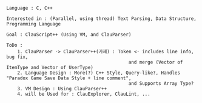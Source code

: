     Language : C, C++

    Interested in : (Parallel, using thread) Text Parsing, Data Structure, Programming Language

    Goal : ClauScript++ (Using VM, and ClauParser)

    ToDo :  
        1. ClauParser -> ClauParser++(가제) : Token <- includes line info, bug fix,
                                                 and merge (Vector of ItemType and Vector of UserType)
        2. Language Design : More(?) C++ Style, Query-like?, Handles "Paradox Game Save Data Style + line comment",
                                                 and Supports Array Type?
        3. VM Design : Using ClauParser++ 
        4. will be Used for : ClauExplorer, ClauLint, ... 
